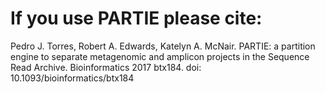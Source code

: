# If you use PARTIE please cite:

Pedro J. Torres, Robert A. Edwards, Katelyn A. McNair. PARTIE: a partition engine to separate metagenomic and amplicon projects in the Sequence Read Archive. Bioinformatics 2017 btx184. doi: 10.1093/bioinformatics/btx184


